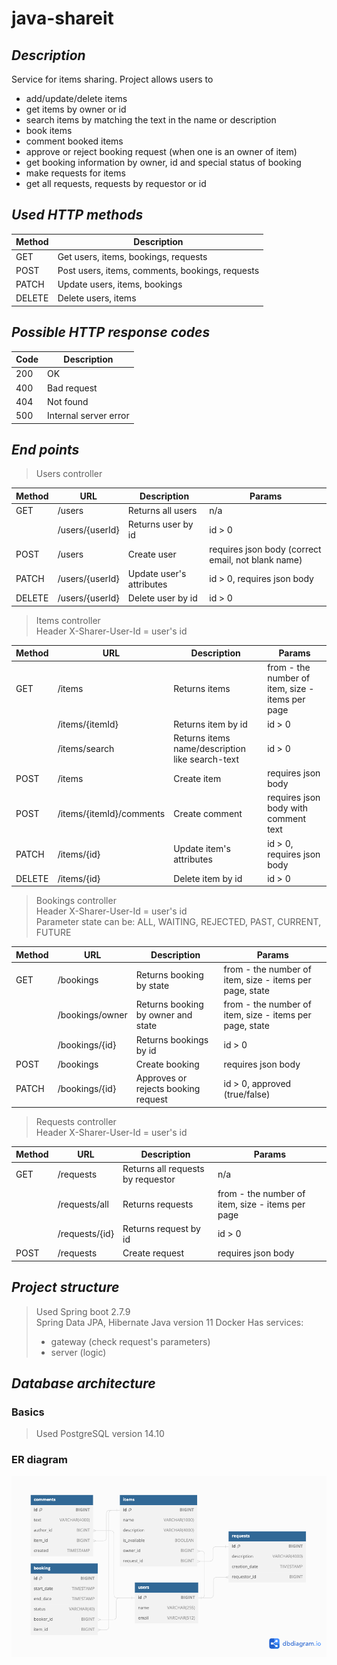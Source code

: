 # java-shareit

## _Description_

Service for items sharing.
Project allows users to 

* add/update/delete items
* get items by owner or id
* search items by matching the text in the name or description
* book items
* comment booked items
* approve or reject booking request (when one is an owner of item)
* get booking information by owner, id and special status of booking
* make requests for items
* get all requests, requests by requestor or id

## _Used HTTP methods_

| Method | Description                                       |
|--------|---------------------------------------------------|
| GET    | Get users, items, bookings, requests              |
| POST   | Post users, items, comments, bookings, requests   |
| PATCH  | Update users, items, bookings                     |
| DELETE | Delete users, items                               |

## _Possible HTTP response codes_

| Code | Description                    |
|------|--------------------------------|
| 200  | OK                             |
| 400  | Bad request                    |
| 404  | Not found                      |
| 500  | Internal server error          |

## _End points_

> Users controller

| Method | URL                        | Description                  | Params                                            |
|--------|----------------------------|------------------------------|---------------------------------------------------|
| GET    | /users                     | Returns all users            | n/a                                               |
|        | /users/{userId}            | Returns user by id           | id > 0                                            |
| POST   | /users                     | Create user                  | requires json body (correct email, not blank name)|
| PATCH  | /users/{userId}            | Update user's attributes     | id > 0, requires json body                        |
| DELETE | /users/{userId}            | Delete user by id            | id > 0                                            |

> Items controller <br>
> Header X-Sharer-User-Id = user's id

| Method | URL                        | Description                                     | Params                                           |
|--------|----------------------------|-------------------------------------------------|--------------------------------------------------|
| GET    | /items                     | Returns items                                   | from - the number of item, size - items per page |
|        | /items/{itemId}            | Returns item by id                              | id > 0                                           |
|        | /items/search              | Returns items name/description like search-text | id > 0                                           |
| POST   | /items                     | Create item                                     | requires json body                               |
| POST   | /items/{itemId}/comments   | Create comment                                  | requires json body with comment text             |
| PATCH  | /items/{id}                | Update item's attributes                        | id > 0, requires json body                       |
| DELETE | /items/{id}                | Delete item by id                               | id > 0                                           |

> Bookings controller <br>
> Header X-Sharer-User-Id = user's id <br>
> Parameter state can be: ALL, WAITING, REJECTED, PAST, CURRENT, FUTURE 

| Method | URL                        | Description                         | Params                                                  |
|--------|----------------------------|-------------------------------------|---------------------------------------------------------|
| GET    | /bookings                  | Returns booking by state            | from - the number of item, size - items per page, state |
|        | /bookings/owner            | Returns booking by owner and state  | from - the number of item, size - items per page, state |
|        | /bookings/{id}             | Returns bookings by id              | id > 0                                                  |
| POST   | /bookings                  | Create booking                      | requires json body                                      |
| PATCH  | /bookings/{id}             | Approves or rejects booking request | id > 0, approved (true/false)                           |

> Requests controller <br>
> Header X-Sharer-User-Id = user's id

| Method | URL                        | Description                          | Params                                           |
|--------|----------------------------|--------------------------------------|--------------------------------------------------|
| GET    | /requests                  | Returns all requests by requestor    | n/a                                              |
|        | /requests/all              | Returns requests                     | from - the number of item, size - items per page |
|        | /requests/{id}             | Returns request by id                | id > 0                                           |
| POST   | /requests                  | Create request                       | requires json body                               |

## _Project structure_

> Used Spring boot 2.7.9<br>
> Spring Data JPA, Hibernate
> Java version 11
> Docker
> Has services:
> * gateway (check request's parameters)
> * server (logic)

## _Database architecture_

### Basics

> Used
> PostgreSQL version 14.10<br>

### ER diagram
![Shareit ER diagram](shareit.png)


